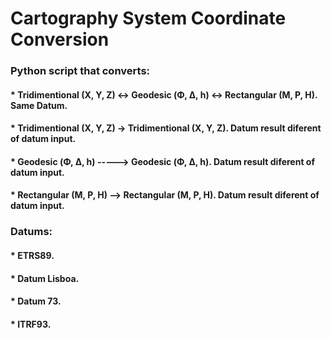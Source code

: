 # Cartography System Coordinate Conversion
### Python script that converts:
#### * Tridimentional (X, Y, Z) <-> Geodesic (Φ, Δ, h) <-> Rectangular (M, P, H). Same Datum.
#### * Tridimentional (X, Y, Z) -> Tridimentional (X, Y, Z). Datum result diferent of datum input.
#### * Geodesic (Φ, Δ, h) -----> Geodesic (Φ, Δ, h). Datum result diferent of datum input.
#### * Rectangular (M, P, H) --> Rectangular (M, P, H). Datum result diferent of datum input.
### Datums:
#### * ETRS89.
#### * Datum Lisboa.
#### * Datum 73.
#### * ITRF93.
